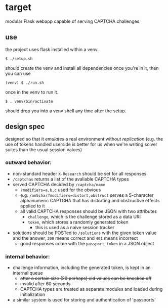 # target
modular Flask webapp capable of serving CAPTCHA challenges

## use
the project uses flask installed within a venv.

```
$ ./setup.sh
```
should create the venv and install all dependencies once you're in it, then you can use 
```
(venv) $ ./run.sh
```
once in the venv to run it.
```
$ . venv/bin/activate
```
should drop you into a venv shell any time after the setup.

## design spec

designed so that it *emulates* a real environment without *replication* (e.g. the use of tokens handled
userside is better for us when we're writing solver suites than the usual session values)

### outward behavior:
* non-standard header `X-Research` should be set for all responses
* `/captchas` returns a list of the avaliable CAPTCHA types
* served CAPTCHA decided by `/captcha/name`
    * `?modifiers=a,b,c` used for the obvious
    * e.g. `/an5char?modifiers=distort,obstruct` serves a 5-character alphanumeric CAPTCHA that has distorting and obstructive effects applied to it
    * all valid CAPTCHA responses should be JSON with two attributes
        * `challenge`, which is the challenge stored as a data URI
        * `token`, which stores a randomly generated token
            * this is used as a naive session tracker
* solutions should be POSTed to `/solutions` with the given token value and the answer, `200` means correct and `401` means incorrect
    * good responses come with the `passport_token` in a JSON object

### internal behavior:
* challenge information, including the generated token, is kept in an internal queue
    * ~~after a certain size (20 perhaps) old values can be knocked off~~
    * invalid after 60 seconds
    * CAPTCHA types are treated as separate modules and loaded during initialization
* a similar system is used for storing and authentication of 'passports'
